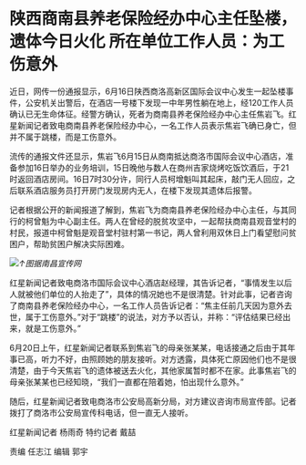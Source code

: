 

# 陕西商南县养老保险经办中心主任坠楼，遗体今日火化 所在单位工作人员：为工伤意外

近日，网传一份通报显示，6月16日陕西商洛高新区国际会议中心发生一起坠楼事件，公安机关出警后，在酒店一号楼下发现一中年男性躺在地上，经120工作人员确认已无生命体征。经警方确认，死者为商南县养老保险经办中心主任焦岩飞。红星新闻记者致电商南县养老保险经办中心，一名工作人员表示焦岩飞确已身亡，但并不属于跳楼，而是工伤意外。

流传的通报文件还显示，焦岩飞6月15日从商南抵达商洛市国际会议中心酒店，准备参加16日举办的业务培训，15日晚他与数人在商州吉家烧烤吃饭饮酒后，于21时返回酒店房间。16日7时30分许，同行人员柯增魁叫其起床，敲门无人回应，之后联系酒店服务员打开房门发现房内无人，在楼下发现其遗体后报警。

记者根据公开的新闻报道了解到，焦岩飞为商南县养老保险经办中心主任，与其同行的柯曾魁为中心副主任。两人在曾经的脱贫攻坚中，一起帮扶商南县观音堂村的村民，报道中柯曾魁是观音堂村驻村第一书记，两人曾利用双休日上门看望慰问贫困户，帮助贫困户解决实际困难。

![](https://inews.gtimg.com/om_bt/OoL71bAa8KvmyYXbY3-loaFYWldV9Jg5Nkx3hbY-v6OBkAA/1000)_↑图据南昌宣传网_

红星新闻记者致电商洛市国际会议中心酒店赵经理，其告诉记者，“事情发生以后人就被他们单位的人抬走了”，具体的情况她也不是很清楚。针对此事，记者咨询了商南县养老保险经办中心，一名工作人员告诉记者：“焦主任前几天因为意外去世，属于工伤意外。”对于“跳楼”的说法，对方予以否认，并称：“评估结果已经出来，就是工伤意外。”

6月20日上午，红星新闻记者联系到焦岩飞的母亲张某某，电话接通之后由于其年事已高，听力不好，由照顾她的朋友接听。对方透露，具体死亡原因他们也不是很清楚，由于今天焦岩飞的遗体被送去火化，其他家属暂时都不在家。此事焦岩飞的母亲张某某也已经知晓，“我们一直都在陪着她，怕出现什么意外。”

随后，红星新闻记者致电商洛市公安局高新分局，对方建议咨询市局宣传部。记者拨打了商洛市公安局宣传科电话，但一直无人接听。

红星新闻记者 杨雨奇 特约记者 戴喆

责编 任志江 编辑 郭宇

